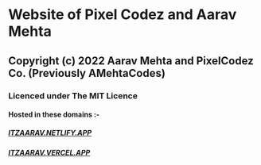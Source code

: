 # Website of Pixel Codez and Aarav Mehta
## Copyright (c) 2022 Aarav Mehta and PixelCodez Co. (Previously AMehtaCodes)
### Licenced under The MIT Licence
#### Hosted in these domains :-
##### [ITZAARAV.NETLIFY.APP](https://itzaarav.netlify.app/)
##### [ITZAARAV.VERCEL.APP](https://itzaarav.vercel.app/)
